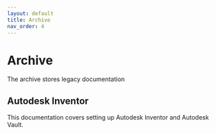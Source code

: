 ```yaml
---
layout: default
title: Archive
nav_order: 4
---
```


# Archive

The archive stores legacy documentation

## Autodesk Inventor

This documentation covers setting up Autodesk Inventor and Autodesk Vault.